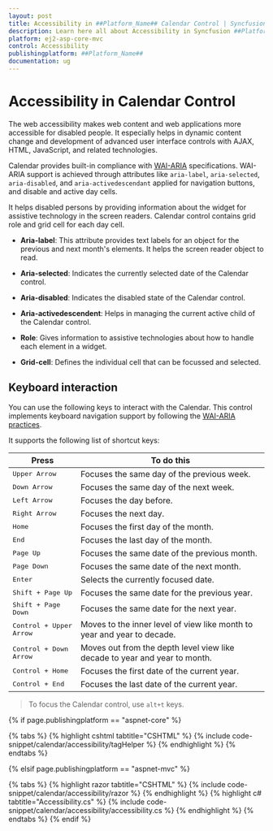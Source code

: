 ```yaml
---
layout: post
title: Accessibility in ##Platform_Name## Calendar Control | Syncfusion
description: Learn here all about Accessibility in Syncfusion ##Platform_Name## Calendar control of Syncfusion Essential JS 2 and more.
platform: ej2-asp-core-mvc
control: Accessibility
publishingplatform: ##Platform_Name##
documentation: ug
---
```



# Accessibility in Calendar Control

The web accessibility makes web content and web applications more accessible for disabled people. It especially helps in dynamic content change and development of advanced user interface controls with AJAX, HTML, JavaScript, and related technologies.

Calendar provides built-in compliance with [WAI-ARIA](http://www.w3.org/WAI/PF/aria-practices) specifications. WAI-ARIA support is achieved through attributes like `aria-label`, `aria-selected`, `aria-disabled`, and `aria-activedescendant` applied for navigation buttons, and disable and active day cells.

It helps disabled persons by providing information about the widget for assistive technology in the screen readers. Calendar control contains grid role and grid cell for each day cell.

* **Aria-label**: This attribute provides text labels for an object for the previous and next month's elements. It helps the screen reader object to read.

* **Aria-selected**: Indicates the currently selected date of the Calendar control.

* **Aria-disabled**: Indicates the disabled state of the Calendar control.

* **Aria-activedescendent**: Helps in managing the current active child of the Calendar control.

* **Role**: Gives information to assistive technologies about how to handle each element in a widget.

* **Grid-cell**: Defines the individual cell that can be focussed and selected.

## Keyboard interaction

You can use the following keys to interact with the Calendar. This control implements keyboard navigation support by following the [WAI-ARIA practices](http://www.w3.org/WAI/PF/aria-practices).

It supports the following list of shortcut keys:

| **Press** | **To do this** |
| --- | --- |
| <kbd>Upper Arrow</kbd>  | Focuses the same day of the previous week. |
| <kbd>Down Arrow</kbd>  | Focuses the same day of the next week. |
| <kbd>Left Arrow</kbd>  | Focuses the day before. |
| <kbd>Right Arrow</kbd>  | Focuses the next day. |
| <kbd>Home</kbd>  | Focuses the first day of the month. |
| <kbd>End</kbd>  | Focuses the last day of the month. |
| <kbd>Page Up</kbd>  | Focuses the same date of the previous month. |
| <kbd>Page Down</kbd>  | Focuses the same date of the next month. |
| <kbd>Enter</kbd>  | Selects the currently focused date. |
| <kbd>Shift + Page Up</kbd>  | Focuses the same date for the previous year. |
| <kbd>Shift + Page Down</kbd>  | Focuses the same date for the next year. |
| <kbd>Control + Upper Arrow</kbd>  | Moves to the inner level of view like month to year and year to decade. |
| <kbd>Control + Down Arrow</kbd>  | Moves out from the depth level view like decade to year and year to month. |
| <kbd>Control + Home</kbd>  | Focuses the first date of the current year. |
| <kbd>Control + End</kbd>  | Focuses the last date of the current year. |

> To focus the Calendar control, use `alt+t` keys.

{% if page.publishingplatform == "aspnet-core" %}

{% tabs %}
{% highlight cshtml tabtitle="CSHTML" %}
{% include code-snippet/calendar/accessibility/tagHelper %}
{% endhighlight %}
{% endtabs %}

{% elsif page.publishingplatform == "aspnet-mvc" %}

{% tabs %}
{% highlight razor tabtitle="CSHTML" %}
{% include code-snippet/calendar/accessibility/razor %}
{% endhighlight %}
{% highlight c# tabtitle="Accessibility.cs" %}
{% include code-snippet/calendar/accessibility/accessibility.cs %}
{% endhighlight %}
{% endtabs %}
{% endif %}

